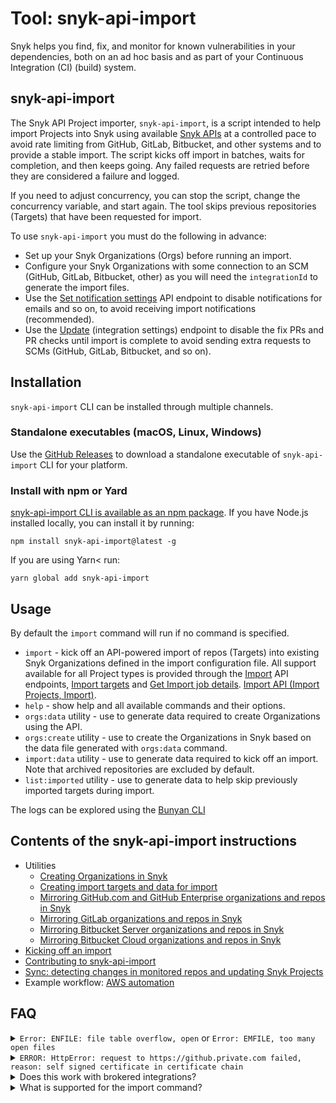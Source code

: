 # Tool: snyk-api-import

Snyk helps you find, fix, and monitor for known vulnerabilities in your dependencies, both on an ad hoc basis and as part of your Continuous Integration (CI) (build) system.

## snyk-api-import

The Snyk API Project importer, `snyk-api-import`, is a script intended to help import Projects into Snyk using available [Snyk APIs](../../../snyk-api/reference/) at a controlled pace to avoid rate limiting from GitHub, GitLab, Bitbucket, and other systems and to provide a stable import. The script kicks off import in batches, waits for completion, and then keeps going. Any failed requests are retried before they are considered a failure and logged.

If you need to adjust concurrency, you can stop the script, change the concurrency variable, and start again. The tool skips previous repositories (Targets) that have been requested for import.

To use `snyk-api-import` you must do the following in advance:

* Set up your Snyk Organizations (Orgs) before running an import.
* Configure your Snyk Organizations with some connection to an SCM (GitHub, GitLab, Bitbucket, other) as you will need the `integrationId` to generate the import files.
* Use the [Set notification settings](../../../snyk-api/reference/organizations-v1.md#org-orgid-notification-settings) API endpoint to disable notifications for emails and so on, to avoid receiving import notifications (recommended).
* Use the [Update](../../../snyk-api/reference/integrations-v1.md#org-orgid-integrations-integrationid-settings) (integration settings) endpoint to disable the fix PRs and PR checks until import is complete to avoid sending extra requests to SCMs (GitHub, GitLab, Bitbucket, and so on).

## Installation

`snyk-api-import` CLI can be installed through multiple channels.

### Standalone executables (macOS, Linux, Windows)

Use the [GitHub Releases](https://github.com/snyk/snyk-api-import/releases) to download a standalone executable of `snyk-api-import` CLI for your platform.

### Install with npm or Yard

[snyk-api-import CLI is available as an npm package](https://www.npmjs.com/package/snyk-api-import). If you have Node.js installed locally, you can install it by running:

```
npm install snyk-api-import@latest -g
```

If you are using Yarn< run:

```
yarn global add snyk-api-import
```

## Usage

By default the `import` command will run if no command is specified.

* `import` - kick off an API-powered import of repos (Targets) into existing Snyk Organizations defined in the import configuration file. All support available for all Project types is provided through the [Import](../../../snyk-api/reference/import-projects-v1.md) API endpoints, [Import targets](../../../snyk-api/reference/import-projects-v1.md#org-orgid-integrations-integrationid-import) and [Get Import job details](../../../snyk-api/reference/import-projects-v1.md#org-orgid-integrations-integrationid-import-jobid). [Import API (Import Projects, Import)](https://snyk.docs.apiary.io/#reference/import-projects).
* `help` - show help and all available commands and their options.
* `orgs:data` utility - use to generate data required to create Organizations using the API.
* `orgs:create` utility - use to create the Organizations in Snyk based on the data file generated with `orgs:data` command.
* `import:data` utility - use to generate data required to kick off an import. Note that archived repositories are excluded by default.
* `list:imported` utility - use to generate data to help skip previously imported targets during import.

The logs can be explored using the [Bunyan CLI](http://trentm.com/node-bunyan/bunyan.1.html)

## Contents of the snyk-api-import instructions

* Utilities
  * [Creating Organizations in Snyk](creating-organizations-in-snyk.md)
  * [Creating import targets and data for import](creating-import-targets-data-for-import-command.md)
  * [Mirroring GitHub.com and GitHub Enterprise organizations and repos in Snyk](mirroring-github.com-and-github-enterprise-organizations-and-repos-in-snyk.md)
  * [Mirroring GitLab organizations and repos in Snyk](mirroring-gitlab-organizations-and-repos-in-snyk.md)
  * [Mirroring Bitbucket Server organizations and repos in Snyk](mirroring-bitbucket-server-organizations-and-repos-in-snyk.md)
  * [Mirroring Bitbucket Cloud organizations and repos in Snyk](mirroring-bitbucket-cloud-organizations-and-repos-in-snyk.md)
* [Kicking off an import](kicking-off-an-import.md)
* [Contributing to snyk-api-import](contributing-to-snyk-api-import.md)
* [Sync: detecting changes in monitored repos and updating Snyk Projects](https://github.com/snyk/snyk-api-import/blob/master/docs/sync.md)
* Example workflow: [AWS automation](https://github.com/snyk/snyk-api-import/blob/master/docs/example-workflows/aws-automation-example.md)

## FAQ

<details>

<summary><code>Error: ENFILE: file table overflow, open</code> or <code>Error: EMFILE, too many open files</code></summary>

If you see these errors, you may need to bump **ulimit** to allow more open file operations. In order to keep the operations performing well, the tool logs as soon as it is convenient rather than waiting until the very end of a loop and logging a huge data structure. This means that depending on the number of concurrent imports set, the tool may exceed the system default **ulimit**.

Some of these resources may help you bump the **ulimit**:

* [ss64.com](https://ss64.com/bash/ulimit.html)
* [StackOverflow](https://stackoverflow.com/questions/45004352/error-enfile-file-table-overflow-scandir-while-run-reaction-on-mac)
* [blog.mact.me](http://blog.mact.me/2014/10/22/yosemite-upgrade-changes-open-file-limit)

</details>

<details>

<summary><code>ERROR: HttpError: request to https://github.private.com failed, reason: self signed certificate in certificate chain</code></summary>

If your GitHub, GitLab, Bitbucket, or Azure instance is using a self-signed certificate, you can configure `snyk-api-import` to use this certificate when calling the HTTPS APIs.

`export NODE_EXTRA_CA_CERTS=./path-to-ca`

</details>

<details>

<summary>Does this work with brokered integrations?</summary>

Yes. Because Snyk reuses the existing integration with your SCM (Git) repository to perform the imports, the brokered connection will be used when configured.

</details>

<details>

<summary>What is supported for the import command?</summary>

`snyk-api-import` supports all of the same integration types and Project sources as identified in the [Import API](../../../snyk-api/reference/import-projects-v1.md) documentation. If an example for your use case is not in these instructions, see the API documentation.

</details>
